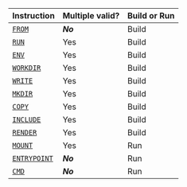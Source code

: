| Instruction                        | Multiple valid? | Build or Run |
|:-----------------------------------|:----------------|:-------------|
| [`FROM`](inst/from.md)             | ***No***        | Build        |
| [`RUN`](inst/run.md)               | Yes             | Build        |
| [`ENV`](inst/env.md)               | Yes             | Build        |
| [`WORKDIR`](inst/workdir.md)       | Yes             | Build        |
| [`WRITE`](inst/write.md)           | Yes             | Build        |
| [`MKDIR`](inst/mkdir.md)           | Yes             | Build        |
| [`COPY`](inst/copy.md)             | Yes             | Build        |
| [`INCLUDE`](inst/include.md)       | Yes             | Build        |
| [`RENDER`](inst/render.md)         | Yes             | Build        |
| [`MOUNT`](inst/mount.md)           | Yes             | Run          |
| [`ENTRYPOINT`](inst/entrypoint.md) | ***No***        | Run          |
| [`CMD`](inst/cmd.md)               | ***No***        | Run          |
